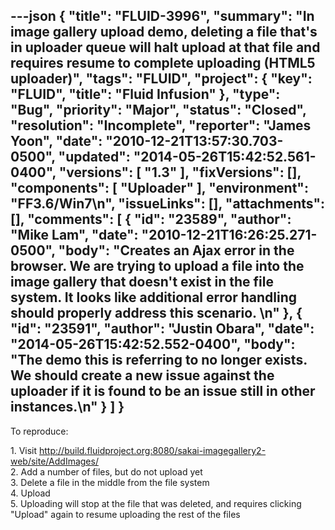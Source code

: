 ---json
{
  "title": "FLUID-3996",
  "summary": "In image gallery upload demo, deleting a file that's in uploader queue will halt upload at that file and requires resume to complete uploading (HTML5 uploader)",
  "tags": "FLUID",
  "project": {
    "key": "FLUID",
    "title": "Fluid Infusion"
  },
  "type": "Bug",
  "priority": "Major",
  "status": "Closed",
  "resolution": "Incomplete",
  "reporter": "James Yoon",
  "date": "2010-12-21T13:57:30.703-0500",
  "updated": "2014-05-26T15:42:52.561-0400",
  "versions": [
    "1.3"
  ],
  "fixVersions": [],
  "components": [
    "Uploader"
  ],
  "environment": "FF3.6/Win7\n",
  "issueLinks": [],
  "attachments": [],
  "comments": [
    {
      "id": "23589",
      "author": "Mike Lam",
      "date": "2010-12-21T16:26:25.271-0500",
      "body": "Creates an Ajax error in the browser.   We are trying to upload a file into the image gallery that doesn't exist in the file system.  It looks like additional error handling should properly address this scenario.&#x20;\n"
    },
    {
      "id": "23591",
      "author": "Justin Obara",
      "date": "2014-05-26T15:42:52.552-0400",
      "body": "The demo this is referring to no longer exists. We should create a new issue against the uploader if it is found to be an issue still in other instances.\n"
    }
  ]
}
---
To reproduce:

1\. Visit <http://build.fluidproject.org:8080/sakai-imagegallery2-web/site/AddImages/>\
2\. Add a number of files, but do not upload yet\
3\. Delete a file in the middle from the file system\
4\. Upload\
5\. Uploading will stop at the file that was deleted, and requires clicking "Upload" again to resume uploading the rest of the files

        